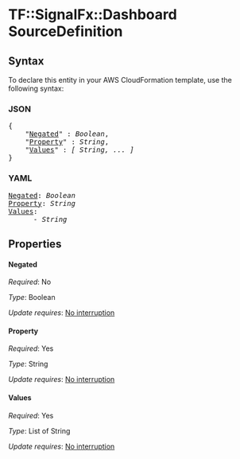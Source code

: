 # TF::SignalFx::Dashboard SourceDefinition

## Syntax

To declare this entity in your AWS CloudFormation template, use the following syntax:

### JSON

<pre>
{
    "<a href="#negated" title="Negated">Negated</a>" : <i>Boolean</i>,
    "<a href="#property" title="Property">Property</a>" : <i>String</i>,
    "<a href="#values" title="Values">Values</a>" : <i>[ String, ... ]</i>
}
</pre>

### YAML

<pre>
<a href="#negated" title="Negated">Negated</a>: <i>Boolean</i>
<a href="#property" title="Property">Property</a>: <i>String</i>
<a href="#values" title="Values">Values</a>: <i>
      - String</i>
</pre>

## Properties

#### Negated

_Required_: No

_Type_: Boolean

_Update requires_: [No interruption](https://docs.aws.amazon.com/AWSCloudFormation/latest/UserGuide/using-cfn-updating-stacks-update-behaviors.html#update-no-interrupt)

#### Property

_Required_: Yes

_Type_: String

_Update requires_: [No interruption](https://docs.aws.amazon.com/AWSCloudFormation/latest/UserGuide/using-cfn-updating-stacks-update-behaviors.html#update-no-interrupt)

#### Values

_Required_: Yes

_Type_: List of String

_Update requires_: [No interruption](https://docs.aws.amazon.com/AWSCloudFormation/latest/UserGuide/using-cfn-updating-stacks-update-behaviors.html#update-no-interrupt)

